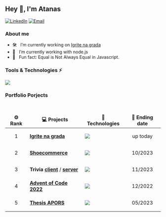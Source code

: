 ## Hey 👋, I'm Atanas

<a href="https://www.linkedin.com/in/atanas-angeliev/"><img alt="LinkedIn" src="https://img.shields.io/badge/atanas-linkedIn-brightgreen?style=flat-square&logo=linkedin"></a>
<a href="mailto:atanas.angeliev1@gmail.com"><img alt="Email" src="https://img.shields.io/badge/Email-atanas.angeliev1@gmail.com-blue?style=flat-square&logo=gmail"></a>

### About me

-   🛠 &nbsp; I’m currently working on [Igrite na grada](https://igritenagrada.com/)
-   🌱 &nbsp; I’m currently working with node.js
-   👾 &nbsp; Fun fact: Equal is Not Always Equal in Javascript.

### Tools & Technologies ⚡

 <p align="left">
  <a href="">
    <img src="https://skillicons.dev/icons?i=html,css,js,py,react,angular,nodejs,flask,django,postgres,mongodb,postman,tensorflow,docker,git,vscode" />
  </a>
</p>

### Portfolio Porjects

<br />
  <table>
    <thead align="center">
      <tr border: none;>
        <td><b>⚙️ Rank</b></td>
        <td><b>💻 Projects</b></td>
        <td><b>🐛 Technologies</b></td>
        <td><b>🔔 Ending date</b></td>
      </tr>
    </thead>
    <tbody>
        <tr>
          <td align="center">1</td>
	        <td><a href="https://github.com/a-angeliev/Urban-Code"><b>Igrite na grada</b></a></td>
          <td>
            <p align="left">
              <a href="">
                <img src="https://skillicons.dev/icons?i=react,nodejs,mongodb" />
              </a>
            </p>
          </td>
          <td align="center">up today</td>
        </tr>
        <tr>
          <td align="center">2</td>
	        <td><a href="https://github.com/a-angeliev/Shoecommerce"><b>Shoecommerce</b></a></td>
          <td>
            <p align="left">
              <a href="">
                <img src="https://skillicons.dev/icons?i=react,flask,postgres" />
              </a>
            </p>
          </td>
          <td align="center">10/2023</td>
        </tr>
        <tr>
          <td align="center">3</td>
	        <td><b>Trivia</b> <a href="https://github.com/a-angeliev/Trivia-client"><b>client</b></a> / <a href="https://github.com/a-angeliev/Trivia-server"><b>server</b></a></td>
          <td>
            <p align="left">
              <a href="">
                <img src="https://skillicons.dev/icons?i=react,flask,postgres" />
              </a>
            </p>
          </td>
          <td align="center">11/2023</td>
        </tr>
        <tr>
            <td align="center">4</td>
	        <td><a href="https://github.com/a-angeliev/Advent-Of-Code"><b>Advent of Code 2022</b></a></td>
            <td>
                <p align="left">
                    <a href="">
                        <img src="https://skillicons.dev/icons?i=py" />
                    </a>
                </p>
            </td>
            <td align="center" >12/2022</td>
        </tr>
        <tr>
            <td align="center">5</td>
	        <td><a href="https://github.com/a-angeliev/Advent-Of-Code"><b>Thesis APORS</b></a></td>
            <td>
                <p align="left">
                    <a href="">
                        <img src="https://skillicons.dev/icons?i=py,tensorflow" />
                    </a>
                </p>
            </td>
            <td align="center" >05/2023</td>
        </tr>
    </tbody>
  </table>
  <br />

<!-- <a href="https://git.io/streak-stats"><img src="https://streak-stats.demolab.com?user=a-angeliev&theme=dark" alt="GitHub Streak" /></a> -->
